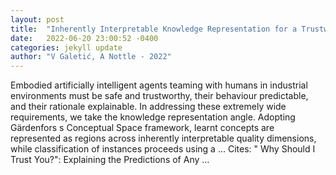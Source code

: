 ```yaml
---
layout: post
title:  "Inherently Interpretable Knowledge Representation for a Trustworthy Artificially Intelligent Agent Teaming with Humans in Industrial Environments"
date:   2022-06-20 23:00:52 -0400
categories: jekyll update
author: "V Galetić, A Nottle - 2022"
---
```

Embodied artificially intelligent agents teaming with humans in industrial environments must be safe and trustworthy, their behaviour predictable, and their rationale explainable. In addressing these extremely wide requirements, we take the knowledge representation angle. Adopting Gärdenfors s Conceptual Space framework, learnt concepts are represented as regions across inherently interpretable quality dimensions, while classification of instances proceeds using a …
Cites: ‪" Why Should I Trust You?": Explaining the Predictions of Any …‬  